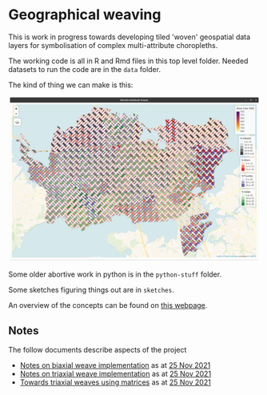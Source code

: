 # Geographical weaving
This is work in progress towards developing tiled 'woven' geospatial data layers for symbolisation of complex multi-attribute choropleths.  

The working code is all in R and Rmd files in this top level folder. Needed datasets to run the code are in the `data` folder.

The kind of thing we can make is this:

![a weave map](example.png)

Some older abortive work in python is in the `python-stuff` folder.

Some sketches figuring things out are in `sketches`.

An overview of the concepts can be found on [this webpage](https://dosull.github.io/weaving-space/NZCS-Nov-2021/make-weave-map.html).

## Notes
The follow documents describe aspects of the project

+ [Notes on biaxial weave implementation](https://dosull.github.io/weaving-space/notes-on-biaxial-weave-implementation.html) as at [25 Nov 2021](https://github.com/DOSull/weaving-space/commit/735c6a828f682c52afd0fddf3570ce5fa4badaf3)
+ [Notes on triaxial weave implementation](https://dosull.github.io/weaving-space/notes-on-triaxial-weave-implementation.html) as at [25 Nov 2021](https://github.com/DOSull/weaving-space/commit/735c6a828f682c52afd0fddf3570ce5fa4badaf3)
+ [Towards triaxial weaves using matrices](https://dosull.github.io/weaving-space/towards-triaxial-weaves-using-matrices.html) as at [25 Nov 2021](https://github.com/DOSull/weaving-space/commit/735c6a828f682c52afd0fddf3570ce5fa4badaf3)
